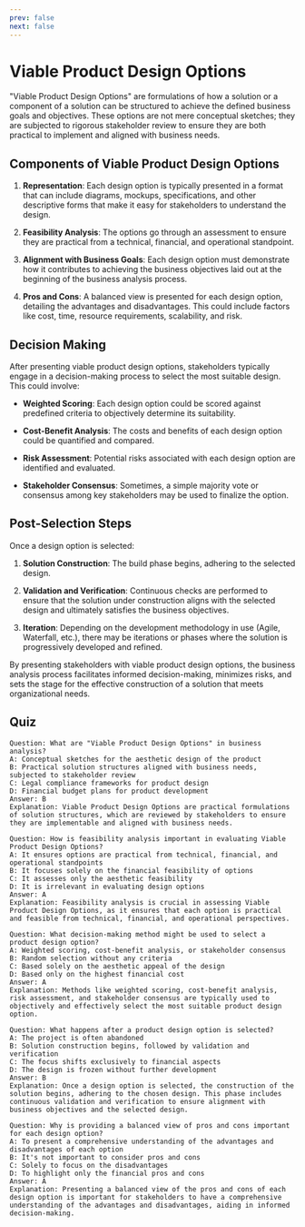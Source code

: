 ```yaml
---
prev: false
next: false
---
```


# Viable Product Design Options

"Viable Product Design Options" are formulations of how a solution or a component of a solution can be structured to achieve the defined business goals and objectives. These options are not mere conceptual sketches; they are subjected to rigorous stakeholder review to ensure they are both practical to implement and aligned with business needs.

## Components of Viable Product Design Options

1. **Representation**: Each design option is typically presented in a format that can include diagrams, mockups, specifications, and other descriptive forms that make it easy for stakeholders to understand the design.

2. **Feasibility Analysis**: The options go through an assessment to ensure they are practical from a technical, financial, and operational standpoint.

3. **Alignment with Business Goals**: Each design option must demonstrate how it contributes to achieving the business objectives laid out at the beginning of the business analysis process.

4. **Pros and Cons**: A balanced view is presented for each design option, detailing the advantages and disadvantages. This could include factors like cost, time, resource requirements, scalability, and risk.

## Decision Making

After presenting viable product design options, stakeholders typically engage in a decision-making process to select the most suitable design. This could involve:

- **Weighted Scoring**: Each design option could be scored against predefined criteria to objectively determine its suitability.

- **Cost-Benefit Analysis**: The costs and benefits of each design option could be quantified and compared.

- **Risk Assessment**: Potential risks associated with each design option are identified and evaluated.

- **Stakeholder Consensus**: Sometimes, a simple majority vote or consensus among key stakeholders may be used to finalize the option.

## Post-Selection Steps

Once a design option is selected:

1. **Solution Construction**: The build phase begins, adhering to the selected design.

2. **Validation and Verification**: Continuous checks are performed to ensure that the solution under construction aligns with the selected design and ultimately satisfies the business objectives.

3. **Iteration**: Depending on the development methodology in use (Agile, Waterfall, etc.), there may be iterations or phases where the solution is progressively developed and refined.

By presenting stakeholders with viable product design options, the business analysis process facilitates informed decision-making, minimizes risks, and sets the stage for the effective construction of a solution that meets organizational needs.

## Quiz

```quiz
Question: What are "Viable Product Design Options" in business analysis?
A: Conceptual sketches for the aesthetic design of the product
B: Practical solution structures aligned with business needs, subjected to stakeholder review
C: Legal compliance frameworks for product design
D: Financial budget plans for product development
Answer: B
Explanation: Viable Product Design Options are practical formulations of solution structures, which are reviewed by stakeholders to ensure they are implementable and aligned with business needs.

Question: How is feasibility analysis important in evaluating Viable Product Design Options?
A: It ensures options are practical from technical, financial, and operational standpoints
B: It focuses solely on the financial feasibility of options
C: It assesses only the aesthetic feasibility
D: It is irrelevant in evaluating design options
Answer: A
Explanation: Feasibility analysis is crucial in assessing Viable Product Design Options, as it ensures that each option is practical and feasible from technical, financial, and operational perspectives.

Question: What decision-making method might be used to select a product design option?
A: Weighted scoring, cost-benefit analysis, or stakeholder consensus
B: Random selection without any criteria
C: Based solely on the aesthetic appeal of the design
D: Based only on the highest financial cost
Answer: A
Explanation: Methods like weighted scoring, cost-benefit analysis, risk assessment, and stakeholder consensus are typically used to objectively and effectively select the most suitable product design option.

Question: What happens after a product design option is selected?
A: The project is often abandoned
B: Solution construction begins, followed by validation and verification
C: The focus shifts exclusively to financial aspects
D: The design is frozen without further development
Answer: B
Explanation: Once a design option is selected, the construction of the solution begins, adhering to the chosen design. This phase includes continuous validation and verification to ensure alignment with business objectives and the selected design.

Question: Why is providing a balanced view of pros and cons important for each design option?
A: To present a comprehensive understanding of the advantages and disadvantages of each option
B: It's not important to consider pros and cons
C: Solely to focus on the disadvantages
D: To highlight only the financial pros and cons
Answer: A
Explanation: Presenting a balanced view of the pros and cons of each design option is important for stakeholders to have a comprehensive understanding of the advantages and disadvantages, aiding in informed decision-making.
```
